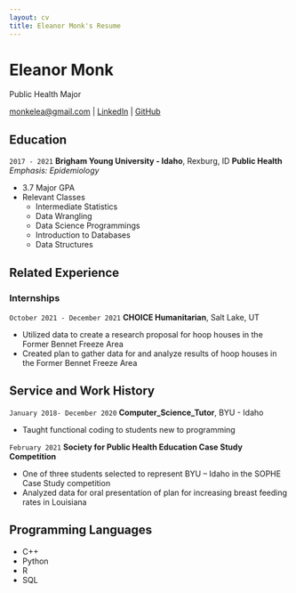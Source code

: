 ```yaml
---
layout: cv
title: Eleanor Monk's Resume
---
```

# Eleanor Monk
Public Health Major

<div id="webaddress">
<a href="monkelea@gmail.com">monkelea@gmail.com</a>
| <a href="https://www.linkedin.com/in/eleanor-monk-a5b820164/">LinkedIn</a>
| <a href="https://github.com/Monklaine">GitHub</a>
</div>

<!-- https://www.monique.tech/the-art-of-markdown -->

## Education

`2017 - 2021`
__Brigham Young University - Idaho__, Rexburg, ID
**Public Health**
*Emphasis: Epidemiology*

- 3.7 Major GPA
- Relevant Classes
  - Intermediate Statistics 
  - Data Wrangling
  - Data Science Programmings
  - Introduction to Databases
  - Data Structures

## Related Experience

### Internships

`October 2021 - December 2021`
__CHOICE Humanitarian__, Salt Lake, UT

- Utilized data to create a research proposal for hoop houses in the Former Bennet Freeze Area
- Created plan to gather data for and analyze results of hoop houses in the Former Bennet Freeze Area


## Service and Work History

`January 2018- December 2020`
__Computer_Science_Tutor__, BYU - Idaho

- Taught functional coding to students new to programming

`February 2021`
__Society for Public Health Education Case Study Competition__
- One of three students selected to represent BYU – Idaho in the SOPHE Case Study competition    
- Analyzed data for oral presentation of plan for increasing breast feeding rates in Louisiana                                                        

## Programming Languages

- C++
- Python
- R
- SQL

<!-- ### Footer

Last updated: May 2013 -->


